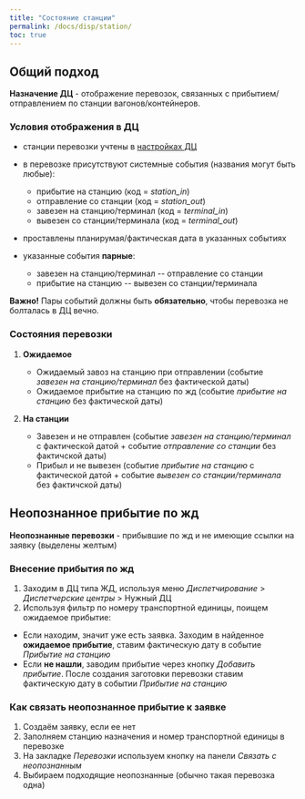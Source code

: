```yaml
---
title: "Состояние станции"
permalink: /docs/disp/station/
toc: true
---
```


## Общий подход
**Назначение ДЦ** - отображение перевозок, связанных с прибытием/отправлением по станции вагонов/контейнеров.

### Условия отображения в ДЦ
-   станции перевозки учтены в [настройках ДЦ](../../disp/setting/#дц-типа-жд)
-   в перевозке присутствуют системные события (названия могут быть любые):

    -   прибытие на станцию (код = *station_in*)
    -   отправление со станции (код = *station_out*)
    -   завезен на станцию/терминал (код = *terminal_in*)
    -   вывезен со станции/терминала (код = *terminal_out*)
-   проставлены планирумая/фактическая дата в указанных событиях
-   указанные события **парные**:

    -   завезен на станцию/терминал --  отправление со станции
    -   прибытие на станцию -- вывезен со станции/терминала

**Важно!** Пары событий должны быть **обязательно**, чтобы перевозка не болталась в ДЦ вечно.    

### Состояния перевозки
1.  **Ожидаемое**
    -   Ожидаемый завоз на станцию при отправлении (событие *завезен на станцию/терминал* без фактической даты)
    -   Ожидаемое прибытие на станцию по жд (событие *прибытие на станцию* без фактической даты)
2.  **На станции**

    -   Завезен и не отправлен (событие *завезен на станцию/терминал* с фактической датой + событие *отправление со станции* без фактичской даты)
    -   Прибыл и не вывезен (событие *прибытие на станцию* с фактической датой + событие *вывезен со станции/терминала* без фактичской даты)

## Неопознанное прибытие по жд
**Неопознанные перевозки** - прибывшие по жд и не имеющие ссылки на заявку (выделены желтым)

### Внесение прибытия по жд
1.  Заходим в ДЦ типа ЖД, используя меню *Диспетчирование* > *Диспетчерские центры* > Нужный ДЦ
2.  Используя фильтр по номеру транспортной единицы, поищем ожидаемое прибытие:
-   Если находим, значит уже есть заявка. Заходим в найденное **ожидаемое прибытие**, ставим фактическую дату в событие *Прибытие на станцию*
-   Если **не нашли**, заводим прибытие через кнопку *Добавить прибытие*. После создания заготовки перевозки ставим фактическую дату в событии *Прибытие на станцию*

### Как связать неопознанное прибытие к заявке
1.  Создаём заявку, если ее нет
2.  Заполняем станцию назначения и номер транспортной единицы в перевозке
3.  На закладке *Перевозки* используем кнопку на панели *Связать с неопознанным*
4.  Выбираем подходящие неопознанные (обычно такая перевозка одна)
